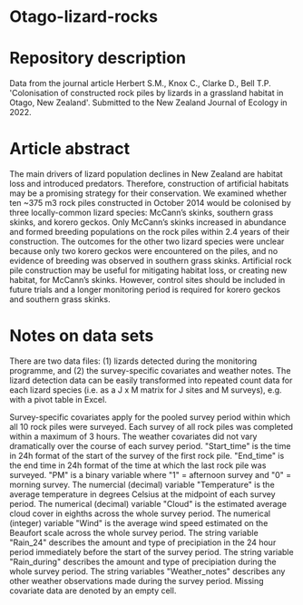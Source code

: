 # Otago-lizard-rocks

# Repository description
Data from the journal article Herbert S.M., Knox C., Clarke D., Bell T.P. 'Colonisation of constructed rock piles by lizards in a grassland habitat in Otago, New Zealand'. Submitted to the New Zealand Journal of Ecology in 2022.

# Article abstract

The main drivers of lizard population declines in New Zealand are habitat loss and introduced predators. Therefore, construction of artificial habitats may be a promising strategy for their conservation. We examined whether ten ~375 m3 rock piles constructed in October 2014 would be colonised by three locally-common lizard species: McCann’s skinks, southern grass skinks, and korero geckos. Only McCann’s skinks increased in abundance and formed breeding populations on the rock piles within 2.4 years of their construction. The outcomes for the other two lizard species were unclear because only two korero geckos were encountered on the piles, and no evidence of breeding was observed in southern grass skinks. Artificial rock pile construction may be useful for mitigating habitat loss, or creating new habitat, for McCann’s skinks. However, control sites should be included in future trials and a longer monitoring period is required for korero geckos and southern grass skinks. 

# Notes on data sets

There are two data files: (1) lizards detected during the monitoring programme, and (2) the survey-specific covariates and weather notes. The lizard detection data can be easily transformed into repeated count data for each lizard species (i.e. as a J x M matrix for J sites and M surveys), e.g. with a pivot table in Excel. 

Survey-specific covariates apply for the pooled survey period within which all 10 rock piles were surveyed. Each survey of all rock piles was completed within a maximum of 3 hours. The weather covariates did not vary dramatically over the course of each survey period.
"Start_time" is the time in 24h format of the start of the survey of the first rock pile. 
"End_time" is the end time in 24h format of the time at which the last rock pile was surveyed. 
"PM" is a binary variable where "1" = afternoon survey and "0" = morning survey. 
The numercial (decimal) variable "Temperature" is the average temperature in degrees Celsius at the midpoint of each survey period. 
The numerical (decimal) variable "Cloud" is the estimated average cloud cover in eighths across the whole survey period. 
The numerical (integer) variable "Wind" is the average wind speed estimated on the Beaufort scale across the whole survey period. 
The string variable "Rain_24" describes the amount and type of precipiation in the 24 hour period immediately before the start of the survey period. 
The string variable "Rain_during" describes the amount and type of precipiation during the whole survey period. 
The string variables "Weather_notes" describes any other weather observations made during the survey period. 
Missing covariate data are denoted by an empty cell. 
